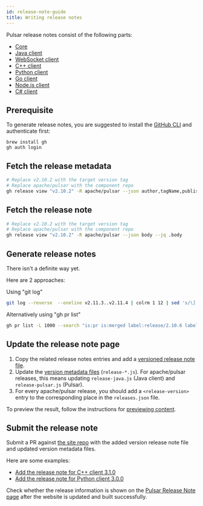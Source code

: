 ```yaml
---
id: release-note-guide
title: Writing release notes
---
```


Pulsar release notes consist of the following parts:

* [Core](pathname:///release-notes/)
* [Java client](pathname:///release-notes/client-java)
* [WebSocket client](pathname:///release-notes/client-ws)
* [C++ client](pathname:///release-notes/client-cpp)
* [Python client](pathname:///release-notes/client-python)
* [Go client](pathname:///release-notes/client-go)
* [Node.js client](pathname:///release-notes/client-node)
* [C# client](pathname:///release-notes/client-cs)

## Prerequisite

To generate release notes, you are suggested to install the [GitHub CLI](https://cli.github.com/) and authenticate first:

```shell
brew install gh
gh auth login
```

## Fetch the release metadata

```bash
# Replace v2.10.2 with the target version tag
# Replace apache/pulsar with the component repo
gh release view "v2.10.2" -R apache/pulsar --json author,tagName,publishedAt
```

## Fetch the release note

```bash
# Replace v2.10.2 with the target version tag
# Replace apache/pulsar with the component repo
gh release view "v2.10.2" -R apache/pulsar --json body --jq .body
```


## Generate release notes

There isn't a definite way yet. 

Here are 2 approaches:

Using "git log"

```bash
git log --reverse  --oneline v2.11.3..v2.11.4 | colrm 1 12 | sed 's/\] \[/][/' | perl -p -e 's/^\s+//' | sort
```

Alternatively using "gh pr list"

```bash
gh pr list -L 1000 --search "is:pr is:merged label:release/2.10.6 label:cherry-picked/branch-2.10" --json title,number,url | jq -r '.[] | "\(.title) [\(.number)](\(.url))"'
```

## Update the release note page

1. Copy the related release notes entries and add a [versioned release note file](https://github.com/apache/pulsar-site/tree/main/release-notes/versioned).
2. Update the [version metadata files](https://github.com/apache/pulsar-site/tree/main/data) (`release-*.js`). For apache/pulsar releases, this means updating `release-java.js` (Java client) and `release-pulsar.js` (Pulsar).
3. For every apache/pulsar release, you should add a `<release-version>` entry to the corresponding place in the `releases.json` file.

To preview the result, follow the instructions for [previewing content](document-preview.md#preview-changes).

## Submit the release note

Submit a PR against [the site repo](https://github.com/apache/pulsar-site) with the added version release note file and updated version metadata files.

Here are some examples:

* [Add the release note for C++ client 3.1.0](https://github.com/apache/pulsar-site/pull/326)
* [Add the release note for Python client 3.0.0](https://github.com/apache/pulsar-site/pull/343)

Check whether the release information is shown on the [Pulsar Release Note page](pathname:///release-notes/) after the website is updated and built successfully.
